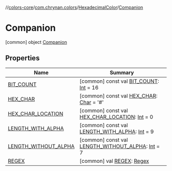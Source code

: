 //[colors-core](../../../../index.md)/[com.chrynan.colors](../../index.md)/[HexadecimalColor](../index.md)/[Companion](index.md)



# Companion  
 [common] object [Companion](index.md)   


## Properties  
  
|  Name |  Summary | 
|---|---|
| <a name="com.chrynan.colors/HexadecimalColor.Companion/BIT_COUNT/#/PointingToDeclaration/"></a>[BIT_COUNT](-b-i-t_-c-o-u-n-t.md)| <a name="com.chrynan.colors/HexadecimalColor.Companion/BIT_COUNT/#/PointingToDeclaration/"></a> [common] const val [BIT_COUNT](-b-i-t_-c-o-u-n-t.md): [Int](https://kotlinlang.org/api/latest/jvm/stdlib/kotlin/-int/index.html) = 16   <br>|
| <a name="com.chrynan.colors/HexadecimalColor.Companion/HEX_CHAR/#/PointingToDeclaration/"></a>[HEX_CHAR](-h-e-x_-c-h-a-r.md)| <a name="com.chrynan.colors/HexadecimalColor.Companion/HEX_CHAR/#/PointingToDeclaration/"></a> [common] const val [HEX_CHAR](-h-e-x_-c-h-a-r.md): [Char](https://kotlinlang.org/api/latest/jvm/stdlib/kotlin/-char/index.html) = '#'   <br>|
| <a name="com.chrynan.colors/HexadecimalColor.Companion/HEX_CHAR_LOCATION/#/PointingToDeclaration/"></a>[HEX_CHAR_LOCATION](-h-e-x_-c-h-a-r_-l-o-c-a-t-i-o-n.md)| <a name="com.chrynan.colors/HexadecimalColor.Companion/HEX_CHAR_LOCATION/#/PointingToDeclaration/"></a> [common] const val [HEX_CHAR_LOCATION](-h-e-x_-c-h-a-r_-l-o-c-a-t-i-o-n.md): [Int](https://kotlinlang.org/api/latest/jvm/stdlib/kotlin/-int/index.html) = 0   <br>|
| <a name="com.chrynan.colors/HexadecimalColor.Companion/LENGTH_WITH_ALPHA/#/PointingToDeclaration/"></a>[LENGTH_WITH_ALPHA](-l-e-n-g-t-h_-w-i-t-h_-a-l-p-h-a.md)| <a name="com.chrynan.colors/HexadecimalColor.Companion/LENGTH_WITH_ALPHA/#/PointingToDeclaration/"></a> [common] const val [LENGTH_WITH_ALPHA](-l-e-n-g-t-h_-w-i-t-h_-a-l-p-h-a.md): [Int](https://kotlinlang.org/api/latest/jvm/stdlib/kotlin/-int/index.html) = 9   <br>|
| <a name="com.chrynan.colors/HexadecimalColor.Companion/LENGTH_WITHOUT_ALPHA/#/PointingToDeclaration/"></a>[LENGTH_WITHOUT_ALPHA](-l-e-n-g-t-h_-w-i-t-h-o-u-t_-a-l-p-h-a.md)| <a name="com.chrynan.colors/HexadecimalColor.Companion/LENGTH_WITHOUT_ALPHA/#/PointingToDeclaration/"></a> [common] const val [LENGTH_WITHOUT_ALPHA](-l-e-n-g-t-h_-w-i-t-h-o-u-t_-a-l-p-h-a.md): [Int](https://kotlinlang.org/api/latest/jvm/stdlib/kotlin/-int/index.html) = 7   <br>|
| <a name="com.chrynan.colors/HexadecimalColor.Companion/REGEX/#/PointingToDeclaration/"></a>[REGEX](-r-e-g-e-x.md)| <a name="com.chrynan.colors/HexadecimalColor.Companion/REGEX/#/PointingToDeclaration/"></a> [common] val [REGEX](-r-e-g-e-x.md): [Regex](https://kotlinlang.org/api/latest/jvm/stdlib/kotlin.text/-regex/index.html)   <br>|

